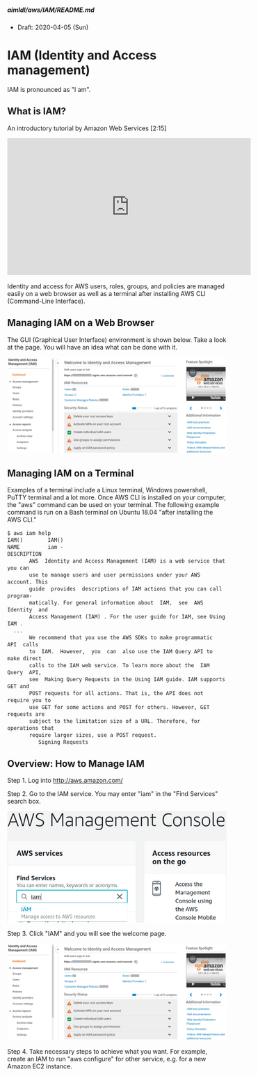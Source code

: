 ##### aimldl/aws/IAM/README.md

* Draft: 2020-04-05 (Sun)

# IAM (Identity and Access management)

IAM is pronounced as "I am". 

## What is IAM?

An introductory tutorial by Amazon Web Services [2:15]

<iframe width="560" height="315" src="https://www.youtube.com/embed/Ul6FW4UANGc" frameborder="0" allow="accelerometer; autoplay; encrypted-media; gyroscope; picture-in-picture" allowfullscreen></iframe>

Identity and access for AWS users, roles, groups, and policies are managed easily on a web browser as well as a terminal after installing AWS CLI (Command-Line Interface).

## Managing IAM on a Web Browser

The GUI (Graphical User Interface) environment is shown below. Take a look at the page.  You will have an idea what can be done with it.

<img src="images/aws-iam-welcome_to_identify_and_access_management.png">

## Managing IAM on a Terminal

Examples of a terminal include a Linux terminal, Windows powershell, PuTTY terminal and a lot more. Once AWS CLI is installed on your computer, the "aws" command can be used on your terminal. The following example command is run on a Bash terminal on Ubuntu 18.04 "after installing the AWS CLI."

```
$ aws iam help
IAM()        IAM()
NAME         iam -
DESCRIPTION
       AWS  Identity and Access Management (IAM) is a web service that you can
       use to manage users and user permissions under your AWS  account. This
       guide  provides  descriptions of IAM actions that you can call program-
       matically. For general information about  IAM,  see  AWS  Identity  and
       Access Management (IAM) . For the user guide for IAM, see Using IAM .
  ...
       We recommend that you use the AWS SDKs to make programmatic  API  calls
       to  IAM.  However,  you  can  also use the IAM Query API to make direct
       calls to the IAM web service. To learn more about the  IAM  Query  API,
       see  Making Query Requests in the Using IAM guide. IAM supports GET and
       POST requests for all actions. That is, the API does not require you to
       use GET for some actions and POST for others. However, GET requests are
       subject to the limitation size of a URL. Therefore, for operations that
       require larger sizes, use a POST request.
          Signing Requests

```



## Overview: How to Manage IAM

Step 1. Log into http://aws.amazon.com/

Step 2. Go to the IAM service. You may enter "iam" in the "Find Services" search box.

<img src="images/aws-iam-aws_management_console-search_iam.png">

Step 3. Click "IAM" and you will see the welcome page.

<img src="images/aws-iam-welcome_to_identify_and_access_management.png">

Step 4. Take necessary steps to achieve what you want. For example, create an IAM to run "aws configure" for other service, e.g. for a new Amazon EC2 instance.

